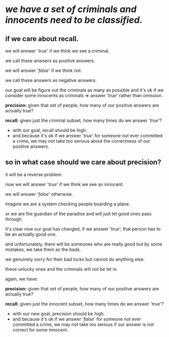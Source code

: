 # ***we have a set of criminals and innocents need to be classified.***

## if we care about recall.
we will answer '*true*' if we think we see a criminal.

we call these anwsers as positive answers.

we will answer '*false*' if we think not. 

we call these answers as negative answers.

our goal will be figure out the criminals as many as possible and it's ok if we
consider some innocents as criminals => answer '*true*' rather than omission.

**precision:**
given that set of people, how many of our positive answers are actually true?

**recall:**
given just the criminal subset, how many times do we answer '*true*'?

* with our goal, recall should be high.
* and because it's ok if we answer '*true*' for someone not ever committed a
crime, we may not take too serious about the correctness of our positive
answers.

## so in what case should we care about precision?
it will be a reverse problem.

now we will answer '*true*' if we think we see an innocent.

we will answer '*false*' otherwise.

imagine we are a system checking people boarding a plane.

or we are the guardian of the paradise and will just let good ones pass through.

it's clear now our goal has changed, if we answer '*true*', that person has to
be an actually good one.

and unfortunately, there will be someones who are
really good but by some mistakes, we take them as the bads.

we genuinely sorry
for their bad lucks but cannot do anything else. 

these unlucky ones and the
criminals will not be let in.

again, we have:

**precision:**
given that set of people, how many of our positive answers are actually true?

**recall:**
given just the innocent subset, how many times do we answer '*true*'?

* with our new goal, precision should be high.
* and because it's ok if we answer '*false*' for someone not ever committed a
crime, we may not take too serious if our answer is not correct for some
innocent.
